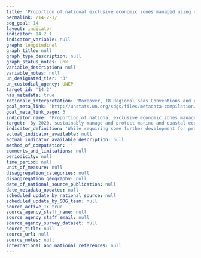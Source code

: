 ```yaml
---
title: 'Proportion of national exclusive economic zones managed using ecosystem-based approaches'
permalink: /14-2-1/
sdg_goal: 14
layout: indicator
indicator: 14.2.1
indicator_variable: null
graph: longitudinal
graph_title: null
graph_type_description: null
graph_status_notes: unk
variable_description: null
variable_notes: null
un_designated_tier: '3'
un_custodial_agency: UNEP
target_id: '14.2'
has_metadata: true
rationale_interpretation: 'Moreover, 18 Regional Seas Conventions and Action Plans are currently working to develop a core set of common indicators to be used across regional seas for routing monitoring and reporting on the status of the marine environment. Several proposed indicators are relevant to 14.2, for example: (a) National ICZM guidelines and enabling legislation adopted; (b) Number of existing national and local coastal and marine plans incorporating climate change adaptation; (c) % national adaptation plans in place; (d) Fisheries measures in place (by-catch limits, area-based closures, recovery plans, capacity reduction measures); (e) Trends in critical habitat extent and condition; (f) Population pressure/urbanization: Length of coastal modification and km2 of coastal reclamation.'
goal_meta_link: 'http://unstats.un.org/sdgs/files/metadata-compilation/Metadata-Goal-14.pdf'
goal_meta_link_page: 3
indicator_name: 'Proportion of national exclusive economic zones managed using ecosystem-based approaches'
target: 'By 2020, sustainably manage and protect marine and coastal ecosystems to avoid significant adverse impacts, including by strengthening their resilience, and take action for their restoration in order to achieve healthy and productive oceans.'
indicator_definition: 'While requiring some further development for practical implementation, the indicator is similar to UNEP indicators to monitor progress on marine and coastal EBM under its biannual programme of work. UNEP, IOC and FAO are available to support countries in operationalizing the indicator. Linkages can be explored with IUCN''s ''Green List'' and the ''Ocean Health Index''. A technical working group to finalise the details could be supported by UNEP, IOC, FAO winter/spring 2016.'
actual_indicator_available: null
actual_indicator_available_description: null
method_of_computation: ''
comments_and_limitations: null
periodicity: null
time_period: null
unit_of_measure: null
disaggregation_categories: null
disaggregation_geography: null
date_of_national_source_publication: null
date_metadata_updated: null
scheduled_update_by_national_source: null
scheduled_update_by_SDG_team: null
source_active_1: true
source_agency_staff_name: null
source_agency_staff_email: null
source_agency_survey_dataset: null
source_title: null
source_url: null
source_notes: null
international_and_national_references: null
---
```

